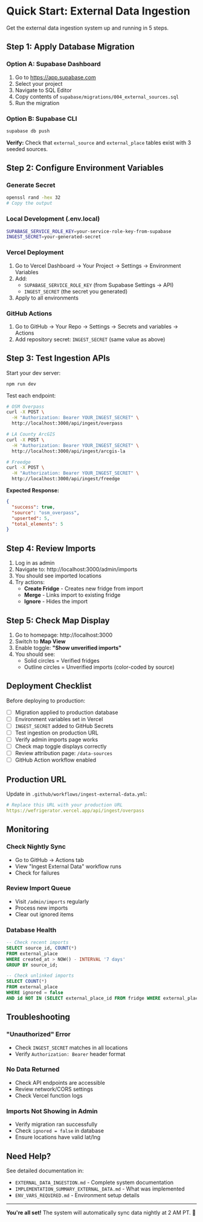 # Quick Start: External Data Ingestion

Get the external data ingestion system up and running in 5 steps.

## Step 1: Apply Database Migration

### Option A: Supabase Dashboard
1. Go to https://app.supabase.com
2. Select your project
3. Navigate to SQL Editor
4. Copy contents of `supabase/migrations/004_external_sources.sql`
5. Run the migration

### Option B: Supabase CLI
```bash
supabase db push
```

**Verify:** Check that `external_source` and `external_place` tables exist with 3 seeded sources.

## Step 2: Configure Environment Variables

### Generate Secret
```bash
openssl rand -hex 32
# Copy the output
```

### Local Development (.env.local)
```bash
SUPABASE_SERVICE_ROLE_KEY=your-service-role-key-from-supabase
INGEST_SECRET=your-generated-secret
```

### Vercel Deployment
1. Go to Vercel Dashboard → Your Project → Settings → Environment Variables
2. Add:
   - `SUPABASE_SERVICE_ROLE_KEY` (from Supabase Settings → API)
   - `INGEST_SECRET` (the secret you generated)
3. Apply to all environments

### GitHub Actions
1. Go to GitHub → Your Repo → Settings → Secrets and variables → Actions
2. Add repository secret: `INGEST_SECRET` (same value as above)

## Step 3: Test Ingestion APIs

Start your dev server:
```bash
npm run dev
```

Test each endpoint:

```bash
# OSM Overpass
curl -X POST \
  -H "Authorization: Bearer YOUR_INGEST_SECRET" \
  http://localhost:3000/api/ingest/overpass

# LA County ArcGIS  
curl -X POST \
  -H "Authorization: Bearer YOUR_INGEST_SECRET" \
  http://localhost:3000/api/ingest/arcgis-la

# Freedge
curl -X POST \
  -H "Authorization: Bearer YOUR_INGEST_SECRET" \
  http://localhost:3000/api/ingest/freedge
```

**Expected Response:**
```json
{
  "success": true,
  "source": "osm_overpass",
  "upserted": 5,
  "total_elements": 5
}
```

## Step 4: Review Imports

1. Log in as admin
2. Navigate to: http://localhost:3000/admin/imports
3. You should see imported locations
4. Try actions:
   - **Create Fridge** - Creates new fridge from import
   - **Merge** - Links import to existing fridge
   - **Ignore** - Hides the import

## Step 5: Check Map Display

1. Go to homepage: http://localhost:3000
2. Switch to **Map View**
3. Enable toggle: **"Show unverified imports"**
4. You should see:
   - Solid circles = Verified fridges
   - Outline circles = Unverified imports (color-coded by source)

## Deployment Checklist

Before deploying to production:

- [ ] Migration applied to production database
- [ ] Environment variables set in Vercel
- [ ] `INGEST_SECRET` added to GitHub Secrets
- [ ] Test ingestion on production URL
- [ ] Verify admin imports page works
- [ ] Check map toggle displays correctly
- [ ] Review attribution page: `/data-sources`
- [ ] GitHub Action workflow enabled

## Production URL

Update in `.github/workflows/ingest-external-data.yml`:

```yaml
# Replace this URL with your production URL
https://wefrigerator.vercel.app/api/ingest/overpass
```

## Monitoring

### Check Nightly Sync
- Go to GitHub → Actions tab
- View "Ingest External Data" workflow runs
- Check for failures

### Review Import Queue
- Visit `/admin/imports` regularly
- Process new imports
- Clear out ignored items

### Database Health
```sql
-- Check recent imports
SELECT source_id, COUNT(*) 
FROM external_place 
WHERE created_at > NOW() - INTERVAL '7 days'
GROUP BY source_id;

-- Check unlinked imports
SELECT COUNT(*) 
FROM external_place 
WHERE ignored = false
AND id NOT IN (SELECT external_place_id FROM fridge WHERE external_place_id IS NOT NULL);
```

## Troubleshooting

### "Unauthorized" Error
- Check `INGEST_SECRET` matches in all locations
- Verify `Authorization: Bearer` header format

### No Data Returned
- Check API endpoints are accessible
- Review network/CORS settings
- Check Vercel function logs

### Imports Not Showing in Admin
- Verify migration ran successfully
- Check `ignored = false` in database
- Ensure locations have valid lat/lng

## Need Help?

See detailed documentation in:
- `EXTERNAL_DATA_INGESTION.md` - Complete system documentation
- `IMPLEMENTATION_SUMMARY_EXTERNAL_DATA.md` - What was implemented
- `ENV_VARS_REQUIRED.md` - Environment setup details

---

**You're all set!** The system will automatically sync data nightly at 2 AM PT. 🎉

